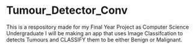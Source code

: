 # Tumour_Detector_Conv
This is a respository made for my Final Year Project as Computer Science Undergraduate
I will be making an app that uses Image Classifcation to detects Tumours and CLASSIFY 
them to be either Benign or Malignant.
